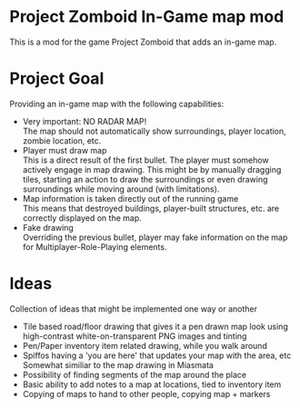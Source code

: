 # Project Zomboid In-Game map mod

This is a mod for the game Project Zomboid that adds an in-game map.

# Project Goal

Providing an in-game map with the following capabilities:

- Very important: NO RADAR MAP!  
  The map should not automatically show surroundings, player location, zombie location, etc.
- Player must draw map  
  This is a direct result of the first bullet. The player must somehow actively engage in map drawing. This might be by manually dragging tiles, starting an action to draw the surroundings or even drawing surroundings while moving around (with limitations).
- Map information is taken directly out of the running game  
  This means that destroyed buildings, player-built structures, etc. are correctly displayed on the map.
- Fake drawing  
  Overriding the previous bullet, player may fake information on the map for Multiplayer-Role-Playing elements.


# Ideas

Collection of ideas that might be implemented one way or another

- Tile based road/floor drawing that gives it a pen drawn map look using high-contrast white-on-transparent PNG images and tinting
- Pen/Paper inventory item related drawing, while you walk around
- Spiffos having a 'you are here' that updates your map with the area, etc  
  Somewhat similiar to the map drawing in Miasmata
- Possibility of finding segments of the map around the place  
- Basic ability to add notes to a map at locations, tied to inventory item
- Copying of maps to hand to other people, copying map + markers

